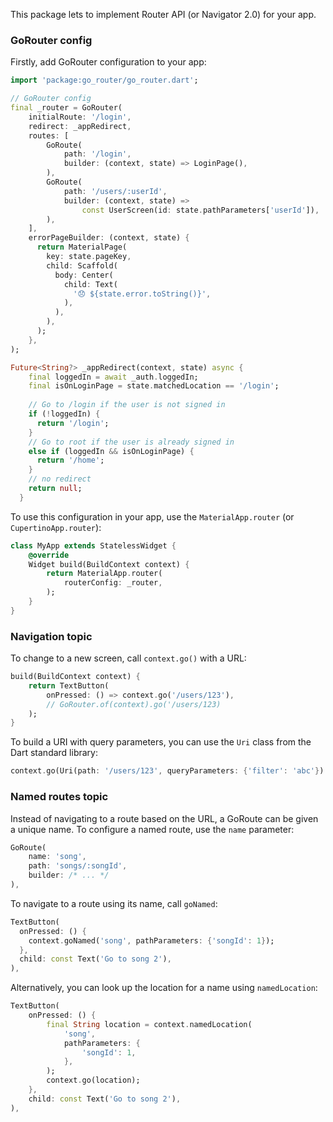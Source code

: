 
This package lets to implement Router API (or Navigator 2.0) for your app.

### GoRouter config

Firstly, add GoRouter configuration to your app:

```dart
import 'package:go_router/go_router.dart';

// GoRouter config
final _router = GoRouter(
	initialRoute: '/login',
	redirect: _appRedirect,
	routes: [
		GoRoute(
			path: '/login',
			builder: (context, state) => LoginPage(),
		),
		GoRoute(
			path: '/users/:userId',
			builder: (context, state) => 
				const UserScreen(id: state.pathParameters['userId']),
		),
	],
	errorPageBuilder: (context, state) {
      return MaterialPage(
        key: state.pageKey,
        child: Scaffold(
          body: Center(
            child: Text(
              '😞 ${state.error.toString()}',
            ),
          ),
        ),
      );
    },
);

Future<String?> _appRedirect(context, state) async {
    final loggedIn = await _auth.loggedIn;
    final isOnLoginPage = state.matchedLocation == '/login';
  
    // Go to /login if the user is not signed in
    if (!loggedIn) {
      return '/login';
    }
    // Go to root if the user is already signed in
    else if (loggedIn && isOnLoginPage) {
      return '/home';
    }
    // no redirect
    return null;
  }
```

To use this configuration in your app, use the `MaterialApp.router` (or `CupertinoApp.router`):

```dart
class MyApp extends StatelessWidget {
	@override
	Widget build(BuildContext context) {
		return MaterialApp.router(
			routerConfig: _router,
		);
	}
}
```

### Navigation topic

To change to a new screen, call `context.go()` with a URL:

```dart
build(BuildContext context) {
	return TextButton(
		onPressed: () => context.go('/users/123'),
		// GoRouter.of(context).go('/users/123)
	);
}
```

To build a URI with query parameters, you can use the `Uri` class from the Dart standard library:

```dart
context.go(Uri(path: '/users/123', queryParameters: {'filter': 'abc'}).toString());
```

### Named routes topic

Instead of navigating to a route based on the URL, a GoRoute can be given a unique name. To configure a named route, use the `name` parameter:

```dart
GoRoute(
	name: 'song',
	path: 'songs/:songId',
	builder: /* ... */
),
```

To navigate to a route using its name, call `goNamed`:

```dart
TextButton(
  onPressed: () {
    context.goNamed('song', pathParameters: {'songId': 1});
  },
  child: const Text('Go to song 2'),
),
```

Alternatively, you can look up the location for a name using `namedLocation`:

```dart
TextButton(
	onPressed: () {
		final String location = context.namedLocation(
			'song',
			pathParameters: {
				'songId': 1,
			},
		);
		context.go(location);
	},
	child: const Text('Go to song 2'),
),
```

